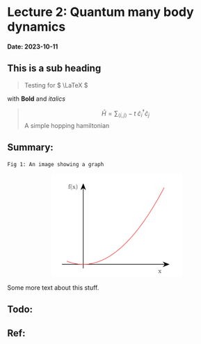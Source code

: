 Lecture 2: Quantum many body dynamics              
====================================================              
#### Date: 2023-10-11              
        
              
## This is a sub heading 
> Testing for $ \LaTeX $

with **Bold** and *italics*

> $$ \hat{H} = \sum_{\langle i, j \rangle} -t \; \hat{c}_i^\dagger \hat{c}_j $$
A simple hopping hamiltonian
              
Summary:              
--------              

    Fig 1: An image showing a graph
<p align="center">
  <img src="figures/tikz_plt.png" width=300 />
</p>

Some more text about this stuff.
              
Todo:              
-----              
              
Ref:              
----